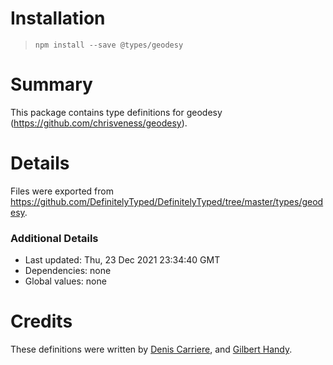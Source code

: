 # Installation
> `npm install --save @types/geodesy`

# Summary
This package contains type definitions for geodesy (https://github.com/chrisveness/geodesy).

# Details
Files were exported from https://github.com/DefinitelyTyped/DefinitelyTyped/tree/master/types/geodesy.

### Additional Details
 * Last updated: Thu, 23 Dec 2021 23:34:40 GMT
 * Dependencies: none
 * Global values: none

# Credits
These definitions were written by [ Denis Carriere](https://github.com/DenisCarriere), and [Gilbert Handy](https://github.com/HandyG52).
